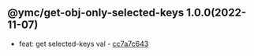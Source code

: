 <a name="1.0.0"></a>

## @ymc/get-obj-only-selected-keys 1.0.0(2022-11-07) 
- feat: get selected-keys val - [cc7a7c643](https://github.com/ymc-github/js-idea/commit/9cc7a7c643aa683b3bc9aff3acda8982900b22ae "feat(core): get selected-keys val&#10;&#10;export handle as default&#10;&#10;generated by ymc@robot")